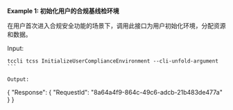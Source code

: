 **Example 1: 初始化用户的合规基线检环境**

在用户首次进入合规安全功能的场景下，调用此接口为用户初始化环境，分配资源和数据。

Input: 

```
tccli tcss InitializeUserComplianceEnvironment --cli-unfold-argument ```

Output: 
```
{
    "Response": {
        "RequestId": "8a64a4f9-864c-49c6-adcb-21b483de477a"
    }
}
```

